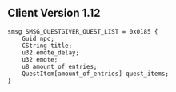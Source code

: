 ## Client Version 1.12

```rust,ignore
smsg SMSG_QUESTGIVER_QUEST_LIST = 0x0185 {
    Guid npc;    
    CString title;    
    u32 emote_delay;    
    u32 emote;    
    u8 amount_of_entries;    
    QuestItem[amount_of_entries] quest_items;    
}

```
